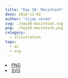 ```yaml
---
title: "Day 38: Macintosh"
date: 2019-11-02
author: "vijay verma"
svg: ./day38-macintosh.svg
png: ./day38-macintosh.png
category:
  - illustration
tags:
  - ai
  - svg
---
```

<li><a href="./day38-macintosh.png" download className="btn-png">PNG</a></li>
<li><a href="./day38-macintosh.svg" download className="btn-svg">SVG</a></li>
